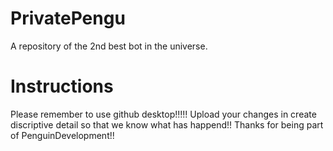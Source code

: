 # PrivatePengu
 A repository of the 2nd best bot in the universe.

# Instructions
 Please remember to use github desktop!!!!! Upload your changes in create discriptive detail so that we know what has happend!! Thanks for being part of PenguinDevelopment!!